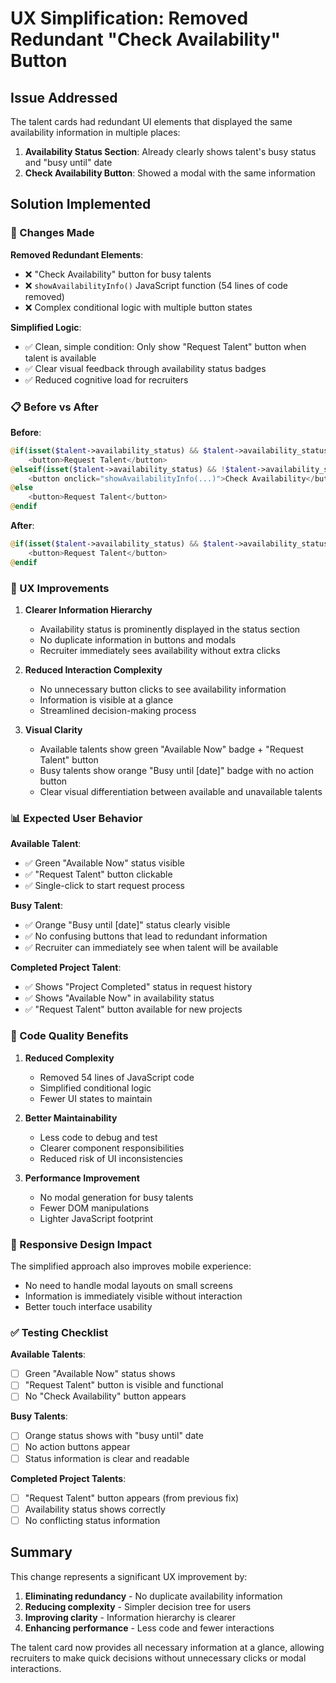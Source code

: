 # UX Simplification: Removed Redundant "Check Availability" Button

## Issue Addressed
The talent cards had redundant UI elements that displayed the same availability information in multiple places:
1. **Availability Status Section**: Already clearly shows talent's busy status and "busy until" date
2. **Check Availability Button**: Showed a modal with the same information

## Solution Implemented

### 🔧 Changes Made

**Removed Redundant Elements**:
- ❌ "Check Availability" button for busy talents
- ❌ `showAvailabilityInfo()` JavaScript function (54 lines of code removed)
- ❌ Complex conditional logic with multiple button states

**Simplified Logic**:
- ✅ Clean, simple condition: Only show "Request Talent" button when talent is available
- ✅ Clear visual feedback through availability status badges
- ✅ Reduced cognitive load for recruiters

### 📋 Before vs After

**Before**:
```php
@if(isset($talent->availability_status) && $talent->availability_status['available'])
    <button>Request Talent</button>
@elseif(isset($talent->availability_status) && !$talent->availability_status['available'])
    <button onclick="showAvailabilityInfo(...)">Check Availability</button>
@else
    <button>Request Talent</button>
@endif
```

**After**:
```php
@if(isset($talent->availability_status) && $talent->availability_status['available'])
    <button>Request Talent</button>
@endif
```

### 🎯 UX Improvements

1. **Clearer Information Hierarchy**
   - Availability status is prominently displayed in the status section
   - No duplicate information in buttons and modals
   - Recruiter immediately sees availability without extra clicks

2. **Reduced Interaction Complexity**
   - No unnecessary button clicks to see availability information
   - Information is visible at a glance
   - Streamlined decision-making process

3. **Visual Clarity**
   - Available talents show green "Available Now" badge + "Request Talent" button
   - Busy talents show orange "Busy until [date]" badge with no action button
   - Clear visual differentiation between available and unavailable talents

### 📊 Expected User Behavior

**Available Talent**:
- ✅ Green "Available Now" status visible
- ✅ "Request Talent" button clickable
- ✅ Single-click to start request process

**Busy Talent**:
- ✅ Orange "Busy until [date]" status clearly visible
- ✅ No confusing buttons that lead to redundant information
- ✅ Recruiter can immediately see when talent will be available

**Completed Project Talent**:
- ✅ Shows "Project Completed" status in request history
- ✅ Shows "Available Now" in availability status
- ✅ "Request Talent" button available for new projects

### 🧹 Code Quality Benefits

1. **Reduced Complexity**
   - Removed 54 lines of JavaScript code
   - Simplified conditional logic
   - Fewer UI states to maintain

2. **Better Maintainability**
   - Less code to debug and test
   - Clearer component responsibilities
   - Reduced risk of UI inconsistencies

3. **Performance Improvement**
   - No modal generation for busy talents
   - Fewer DOM manipulations
   - Lighter JavaScript footprint

### 📱 Responsive Design Impact

The simplified approach also improves mobile experience:
- No need to handle modal layouts on small screens
- Information is immediately visible without interaction
- Better touch interface usability

### ✅ Testing Checklist

**Available Talents**:
- [ ] Green "Available Now" status shows
- [ ] "Request Talent" button is visible and functional
- [ ] No "Check Availability" button appears

**Busy Talents**:
- [ ] Orange status shows with "busy until" date
- [ ] No action buttons appear
- [ ] Status information is clear and readable

**Completed Project Talents**:
- [ ] "Request Talent" button appears (from previous fix)
- [ ] Availability status shows correctly
- [ ] No conflicting status information

## Summary

This change represents a significant UX improvement by:
1. **Eliminating redundancy** - No duplicate availability information
2. **Reducing complexity** - Simpler decision tree for users
3. **Improving clarity** - Information hierarchy is clearer
4. **Enhancing performance** - Less code and fewer interactions

The talent card now provides all necessary information at a glance, allowing recruiters to make quick decisions without unnecessary clicks or modal interactions.
